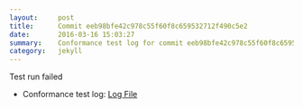 ```yaml
---
layout:     post
title:      Commit eeb98bfe42c978c55f60f8c659532712f490c5e2
date:       2016-03-16 15:03:27
summary:    Conformance test log for commit eeb98bfe42c978c55f60f8c659532712f490c5e2.
category:   jekyll
---
```


Test run failed

- Conformance test log: [Log File](http://s3-us-west-2.amazonaws.com/kraken-e2e-logs/conformance/kraken_eeb98bfe42c978c55f60f8c659532712f490c5e2_conformance.log)
